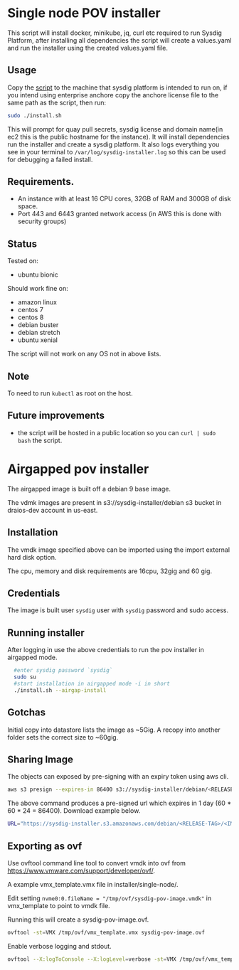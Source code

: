 # Single node POV installer

This script will install docker, minikube, jq, curl etc required to run Sysdig
Platform, after installing all dependencies the script will create a
values.yaml and run the installer using the created values.yaml file.

## Usage

Copy the [script](./install.sh) to the machine that sysdig
platform is intended to run on, if you intend using enterprise anchore copy the
anchore license file to the same path as the script, then run:

```bash
sudo ./install.sh
```

This will prompt for quay pull secrets, sysdig license and domain name(in ec2
this is the public hostname for the instance). It will install dependencies
run the installer and create a sysdig platform. It also logs everything you
see in your terminal to `/var/log/sysdig-installer.log` so this can be used
for debugging a failed install.

## Requirements.

- An instance with at least 16 CPU cores, 32GB of RAM and 300GB of disk space.
- Port 443 and 6443 granted network access (in AWS this is done with security
groups)

## Status

Tested on:
- ubuntu bionic

Should work fine on:
- amazon linux
- centos 7
- centos 8
- debian buster
- debian stretch
- ubuntu xenial

The script will not work on any OS not in above lists.

## Note

To need to run `kubectl` as root on the host.

## Future improvements

- the script will be hosted in a public location so you can `curl | sudo bash`
the script.


# Airgapped pov installer

The airgapped image is built off a debian 9 base image.

The vdmk images are present in s3://sysdig-installer/debian s3 bucket in draios-dev account in us-east.

## Installation

The vmdk image specified above can be imported using the import external hard disk option.

The cpu, memory and disk requirements are 16cpu, 32gig and 60 gig.

## Credentials

The image is built user `sysdig` user with `sysdig` password and sudo access.

## Running installer

After logging in use the above credentials to run the pov installer in airgapped mode.

```bash
  #enter sysdig password `sysdig`
  sudo su
  #start installation in airgapped mode -i in short
  ./install.sh --airgap-install
```

## Gotchas

Initial copy into datastore lists the image as ~5Gig. A recopy into another folder sets the correct size to ~60gig.

## Sharing Image

The objects can exposed by pre-signing with an expiry token using aws cli.

```bash
aws s3 presign --expires-in 86400 s3://sysdig-installer/debian/<RELEASE-TAG>/<IMAGE_NAME>.vmdk
```

The above command produces a pre-signed url which expires in 1 day (60 * 60 * 24 = 86400). Download example below.

```bash
URL="https://sysdig-installer.s3.amazonaws.com/debian/<RELEASE-TAG>/<IMAGE_NAME>UR.vmdk?AWSAccessKeyId=<REDACTED>&Expires=1581191285&Signature=esNl8e7LLwVdNVS4FCBYSTZhJgg%3D" ; wget ${URL}
```

## Exporting as ovf

Use ovftool command line tool to convert vmdk into ovf from <https://www.vmware.com/support/developer/ovf/>.

A example vmx_template.vmx file in installer/single-node/.

Edit setting `nvme0:0.fileName = "/tmp/ovf/sysdig-pov-image.vmdk"` in vmx_template to point to vmdk file.

Running this will create a sysdig-pov-image.ovf.

```bash
ovftool -st=VMX /tmp/ovf/vmx_template.vmx sysdig-pov-image.ovf
```

Enable verbose logging and stdout.

```bash
ovftool --X:logToConsole --X:logLevel=verbose -st=VMX /tmp/ovf/vmx_template.vmx sysdig-pov-image.ovf
```